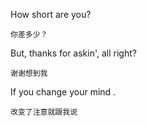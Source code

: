 How short are you?

`你差多少？`

But, thanks for askin', all right?

`谢谢想到我`

If you change your mind .

`改变了注意就跟我说`